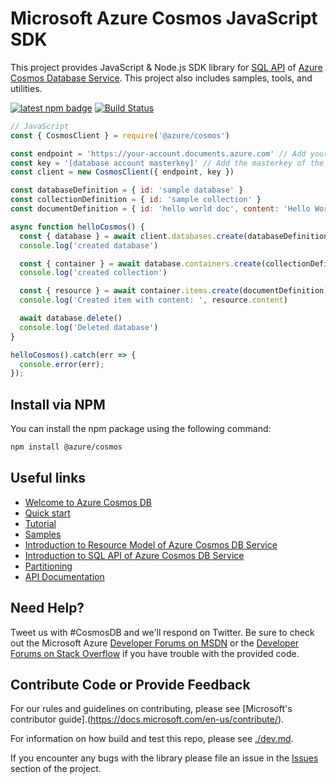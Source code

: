 # Microsoft Azure Cosmos JavaScript SDK

This project provides JavaScript & Node.js SDK library for [SQL API](https://docs.microsoft.com/en-us/azure/cosmos-db/sql-api-sql-query) of [Azure Cosmos
Database Service](https://azure.microsoft.com/en-us/services/cosmos-db/). This project also includes samples, tools, and utilities.

[![latest npm badge](https://img.shields.io/npm/v/%40azure%2Fcosmos/latest.svg)](https://www.npmjs.com/package/@azure/cosmos)
[![Build Status](https://cosmos-db-sdk-public.visualstudio.com/cosmos-db-sdk-public/_apis/build/status/Azure.azure-cosmos-js?branchName=master)](https://cosmos-db-sdk-public.visualstudio.com/cosmos-db-sdk-public/_build/latest?definitionId=7&branchName=master)

```js
// JavaScript
const { CosmosClient } = require('@azure/cosmos')

const endpoint = 'https://your-account.documents.azure.com' // Add your endpoint
const key = '[database account masterkey]' // Add the masterkey of the endpoint
const client = new CosmosClient({ endpoint, key })

const databaseDefinition = { id: 'sample database' }
const collectionDefinition = { id: 'sample collection' }
const documentDefinition = { id: 'hello world doc', content: 'Hello World!' }

async function helloCosmos() {
  const { database } = await client.databases.create(databaseDefinition)
  console.log('created database')

  const { container } = await database.containers.create(collectionDefinition)
  console.log('created collection')

  const { resource } = await container.items.create(documentDefinition)
  console.log('Created item with content: ', resource.content)

  await database.delete()
  console.log('Deleted database')
}

helloCosmos().catch(err => {
  console.error(err);
});
```

## Install via NPM
You can install the npm package using the following command:

```bash
npm install @azure/cosmos
```

## Useful links

- [Welcome to Azure Cosmos DB](https://docs.microsoft.com/en-us/azure/cosmos-db/community)
- [Quick start](https://docs.microsoft.com/en-us/azure/cosmos-db/sql-api-nodejs-get-started)
- [Tutorial](https://docs.microsoft.com/en-us/azure/cosmos-db/sql-api-nodejs-application)
- [Samples](https://github.com/Azure/azure-cosmos-js/tree/master/samples)
- [Introduction to Resource Model of Azure Cosmos DB Service](https://docs.microsoft.com/en-us/azure/cosmos-db/sql-api-resources)
- [Introduction to SQL API of Azure Cosmos DB Service](https://docs.microsoft.com/en-us/azure/cosmos-db/sql-api-sql-query)
- [Partitioning](https://docs.microsoft.com/en-us/azure/cosmos-db/sql-api-partition-data)
- [API Documentation](https://docs.microsoft.com/en-us/javascript/api/%40azure/cosmos/?view=azure-node-latest)

## Need Help?

Tweet us with #CosmosDB and we'll respond on Twitter. Be sure to check out the Microsoft Azure [Developer Forums on MSDN](https://social.msdn.microsoft.com/forums/azure/en-US/home?forum=AzureDocument) or the [Developer Forums on Stack Overflow](https://stackoverflow.com/questions/tagged/azure-cosmosdb) if you have trouble with the provided code.

## Contribute Code or Provide Feedback

For our rules and guidelines on contributing, please see [Microsoft's contributor guide].(https://docs.microsoft.com/en-us/contribute/).

For information on how build and test this repo, please see [./dev.md](./dev.md).

If you encounter any bugs with the library please file an issue in the [Issues](https://github.com/Azure/azure-cosmos-js/issues) section of the project.
